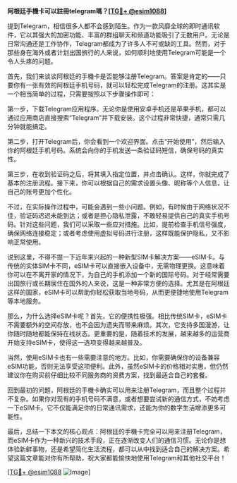**阿根廷手機卡可以註冊telegram嗎？[[TG💪+ @esim1088](https://t.me/s/esim1088)]**

提到Telegram，相信很多人都不会感到陌生。作为一款风靡全球的即时通讯软件，它以其强大的加密功能、丰富的群组聊天和频道功能吸引了无数用户。无论是日常沟通还是工作协作，Telegram都成为了许多人不可或缺的工具。然而，对于那些身在海外或者计划出国旅行的人来说，如何顺利地使用Telegram可能是一个令人头疼的问题。

首先，我们来谈谈阿根廷的手機卡是否能够注册Telegram。答案是肯定的——只要你有一张有效的阿根廷手机号码，就可以轻松完成Telegram的注册。这其实是一个相当简单的过程，只需要按照以下步骤操作即可：

第一步，下载Telegram应用程序。无论你是使用安卓手机还是苹果手机，都可以通过应用商店直接搜索“Telegram”并下载安装。这个过程非常快捷，通常只需几分钟就能搞定。

第二步，打开Telegram后，你会看到一个欢迎界面。点击“开始使用”，然后输入你的阿根廷手机号码。系统会向你的手机发送一条验证码短信，确保号码的真实性。

第三步，在收到验证码之后，将其填入指定位置，并点击确认。这样，你就完成了基本的注册流程。接下来，你可以根据自己的需求设置头像、昵称等个人信息，让自己的账号更加个性化。

不过，在实际操作过程中，可能会遇到一些小问题。例如，有时候由于网络状况不佳，验证码迟迟未能到达；或者是担心隐私泄露，不敢轻易提供自己的真实手机号码。针对这些问题，我们可以采取一些应对措施。比如，提前检查手机信号强度，确保网络连接稳定；或者考虑使用虚拟号码进行注册，这样既能保护隐私，又不影响正常使用。

说到这里，不得不提一下近年来兴起的一种新型SIM卡解决方案——eSIM卡。与传统的实体SIM卡不同，eSIM卡可以直接嵌入设备中，无需物理更换。这意味着你可以在不离开家的情况下，为自己的手机添加一个新的国际号码。对于经常需要出国旅行或长期居住在国外的人来说，这是一种非常方便的选择。尤其是在阿根廷这样的国家，eSIM卡可以帮助你轻松获取当地号码，从而更便捷地使用Telegram等本地服务。

那么，为什么选择eSIM卡呢？首先，它的便携性极强。相比传统SIM卡，eSIM卡不需要额外的空间存放，也不会因为遗失而带来麻烦。其次，它支持多国漫游，让你随时随地都能保持在线状态。更重要的是，随着技术的发展，越来越多的运营商开始支持eSIM卡，使得这一选项变得越来越普及。

当然，使用eSIM卡也有一些需要注意的地方。比如，你需要确保你的设备兼容eSIM功能，否则无法享受这项便利。此外，虽然eSIM卡的价格相对实惠，但仍然建议你在购买前仔细比较不同服务商的资费方案，找到最适合自己的套餐。

回到最初的问题，阿根廷的手機卡确实可以用来注册Telegram，而且整个过程并不复杂。如果你对现有的手机号码不满意，或者想要尝试新的通信方式，不妨考虑一下eSIM卡。它不仅能满足你的日常通讯需求，还能为你的数字生活增添更多可能性。

最后，总结一下本文的核心观点：阿根廷的手機卡完全可以用来注册Telegram，而eSIM卡作为一种新兴的技术手段，正在逐渐改变人们的通信习惯。无论你是想体验新鲜事物，还是希望简化生活流程，都可以从中找到适合自己的解决方案。希望这篇文章能对你有所帮助，祝大家都能愉快地使用Telegram和其他社交平台！

[[TG💪+ @esim1088](https://t.me/s/esim1088) ![Image](https://i.postimg.cc/4NQfJmqS/Snipaste-2025-05-13-00-14-12.png)]